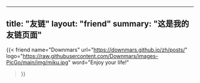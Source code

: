 
---
title: "友链"
layout: "friend"
summary: "这是我的友链页面"
---


{{< friend 
    name="Downmars" 
    url="https://downmars.github.io/zh/posts/" 
    logo="https://raw.githubusercontent.com/Downmars/images-PicGo/main/img/miku.jpg"
    word="Enjoy your life!" 
>}}



